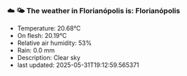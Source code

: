 ### ☁️ 🌤️  The weather in Florianópolis is: Florianópolis

- Temperature: 20.68°C
- On flesh: 20.19°C
- Relative air humidity: 53%
- Rain: 0.0 mm
- Description: Clear sky
- last updated: 2025-05-31T19:12:59.565371
